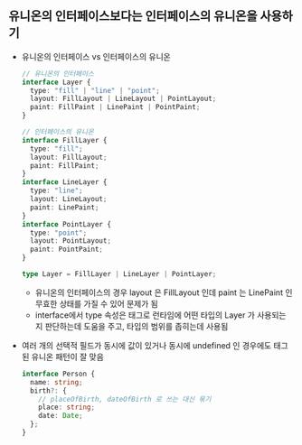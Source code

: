 ## 유니온의 인터페이스보다는 인터페이스의 유니온을 사용하기

- 유니온의 인터페이스 vs 인터페이스의 유니온

  ```typescript
  // 유니온의 인터페이스
  interface Layer {
    type: "fill" | "line" | "point";
    layout: FillLayout | LineLayout | PointLayout;
    paint: FillPaint | LinePaint | PointPaint;
  }

  // 인터페이스의 유니온
  interface FillLayer {
    type: "fill";
    layout: FillLayout;
    paint: FillPaint;
  }
  interface LineLayer {
    type: "line";
    layout: LineLayout;
    paint: LinePaint;
  }
  interface PointLayer {
    type: "point";
    layout: PointLayout;
    paint: PointPaint;
  }

  type Layer = FillLayer | LineLayer | PointLayer;
  ```

  - 유니온의 인터페이스의 경우 layout 은 FillLayout 인데 paint 는 LinePaint 인 무효한 상태를 가질 수 있어 문제가 됨
  - interface에서 type 속성은 태그로 런타임에 어떤 타입의 Layer 가 사용되는지 판단하는데 도움을 주고, 타입의 범위를 좁히는데 사용됨

- 여러 개의 선택적 필드가 동시에 값이 있거나 동시에 undefined 인 경우에도 태그된 유니온 패턴이 잘 맞음
  ```typescript
  interface Person {
    name: string;
    birth?: {
      // placeOfBirth, dateOfBirth 로 쓰는 대신 묶기
      place: string;
      date: Date;
    };
  }
  ```
